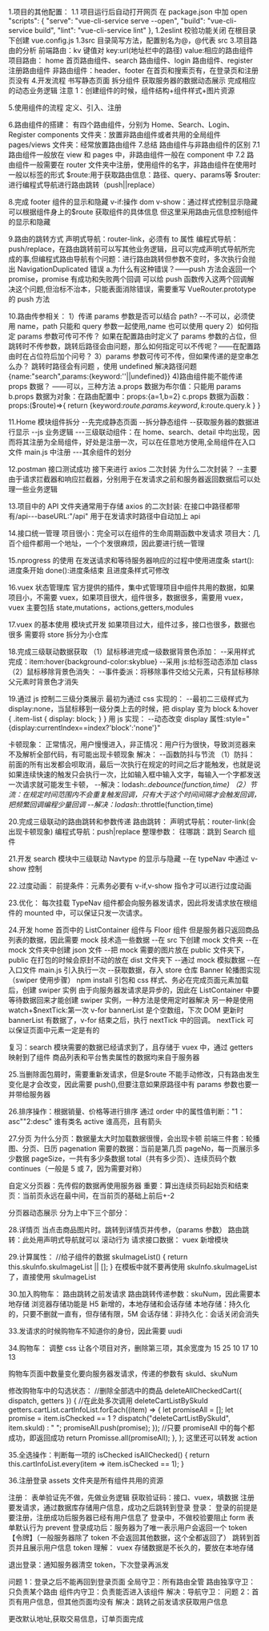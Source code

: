 1.项目的其他配置：
1.1 项目运行后自动打开网页
在 package.json 中加 open
"scripts": {
"serve": "vue-cli-service serve --open",
"build": "vue-cli-service build",
"lint": "vue-cli-service lint"
},
1.2eslint 校验功能关闭
在根目录下创建 vue.config.js
1.3src 目录简写方法，配置别名为@，@代表 src 3.项目路由的分析
前端路由：kv 键值对
key:url(地址栏中的路径)
value:相应的路由组件
项目路由：
home 首页路由组件、search 路由组件、login 路由组件、register 注册路由组件
非路由组件：header、footer 在首页和搜索页有，在登录页和注册页没有 4.开发流程
书写静态页面
拆分组件
获取服务器的数据动态展示
完成相应的动态业务逻辑
注意 1：创建组件的时候，组件结构+组件样式+图片资源

5.使用组件的流程
定义、引入、注册

6.路由组件的搭建：
有四个路由组件，分别为 Home、Search、Login、Register
components 文件夹：放置非路由组件或者共用的全局组件
pages/views 文件夹：经常放置路由组件 7.总结
路由组件与非路由组件的区别
7.1 路由组件一般放在 view 和 pages 中，非路由组件一般在 component 中
7.2 路由组件一般需要在 router 文件夹中注册，使用组件的名字，非路由组件在使用时一般以标签的形式
$route:用于获取路由信息：路径、query、params等
$router:进行编程式导航进行路由跳转（push||replace）

8.完成 footer 组件的显示和隐藏
v-if:操作 dom
v-show：通过样式控制显示隐藏
可以根据组件身上的$route 获取组件的具体信息
但这里采用路由元信息控制组件的显示和隐藏

9.路由的跳转方式
声明式导航：router-link，必须有 to 属性
编程式导航：push/replace，在路由跳转前可以写其他业务逻辑，且可以完成声明式导航所完成的事,但编程式路由导航有个问题：进行路由跳转但参数不变时，多次执行会抛出 NavigationDuplicated 错误
a.为什么有这种错误？——push 方法会返回一个 promise，promise 有成功和失败两个回调
可以给 push 函数传入这两个回调解决这个问题,但治标不治本，只能表面消除错误，需要重写 VueRouter.prototype 的 push 方法

10.路由传参相关：
1）传递 params 参数是否可以结合 path?
--不可以，必须使用 name，path 只能和 query 参数一起使用,name 也可以使用 query
2）如何指定 params 参数可传可不传？
如果在配置路由时定义了 params 参数的占位，但跳转时不传参数，跳转后路径会由问题，那么如何指定可以不传呢？——在配置路由时在占位符后加个问号？
3）params 参数可传可不传，但如果传递的是空串怎么办？
跳转时路径会有问题 ，使用 undefined 解决路径问题 {name:"search",params:{keyword:''||undefined}} 4)路由组件能不能传递 props 数据？
——可以，三种方法
a.props 数据为布尔值：只能用 params
b.props 数据为对象：在路由配置中：props:{a=1,b=2}
c.props 数据为函数：props:($route)=>{
    return {keyword:$route.params.keyword ,k:$route.query.k }
}

11.Home 模块组件拆分
--先完成静态页面
--拆分静态组件
--获取服务器的数据进行显示
--js 业务逻辑
---三级联动组件：在 home、search、detail 中均出现，因而将其注册为全局组件，好处是注册一次，可以在任意地方使用,全局组件在入口文件 main.js 中注册
---其余组件的划分

12.postman 接口测试成功
接下来进行 axios 二次封装
为什么二次封装？
--主要由于请求拦截器和响应拦截器，分别用于在发请求之前和服务器返回数据后可以处理一些业务逻辑

13.项目中的 API 文件夹通常用于存储 axios 的二次封装:
在接口中路径都带有/api---baseURL:"/api"
用于在发请求时路径中自动加上 api

14.接口统一管理
项目很小：完全可以在组件的生命周期函数中发请求
项目大：几百个组件都用一个地址，一个个发很麻烦，因此要进行统一管理

15.nprogress 的使用
在发送请求和等待服务器响应的过程中使用进度条
start():进度条开始
done():进度条结束
且进度条样式可修改

16.vuex 状态管理库
官方提供的插件，集中式管理项目中组件共用的数据，如果项目小，不需要 vuex，如果项目很大，组件很多，数据很多，需要用 vuex，
vuex 主要包括 state,mutations，actions,getters,modules

17.vuex 的基本使用
模块式开发
如果项目过大，组件过多，接口也很多，数据也很多
需要将 store 拆分为小仓库

18.完成三级联动数据获取
（1）鼠标移进完成一级数据背景色添加：
--采用样式完成：item:hover{background-color:skyblue}
--采用 js:给标签动态添加 class
（2）鼠标移除背景色消失：
--事件委派：将移除事件交给父元素，只有鼠标移除父元素时背景色才消失

19.通过 js 控制二三级分类展示
最初为通过 css 实现的：
--最初二三级样式为 display:none，当鼠标移到一级分类上去的时候，把 display 变为 block
&:hover {
.item-list {
display: block;
}
}
用 js 实现：
--动态改变 display 属性:style="{display:currentIndex==index?'block':'none'}"

卡顿现象：
正常情况，用户慢慢进入，非正情况：用户行为很快，导致浏览器来不及解析全部代码，有可能出现卡顿现象
解决：
--函数防抖与节流
（1）防抖：前面的所有出发都会呗取消，最后一次执行在规定的时间之后才能触发，也就是说如果连续快速的触发只会执行一次，比如输入框中输入文字，每输入一个字都发送一次请求就可能发生卡顿，
--解决：lodash:_.debounce(function,time)
（2）节流：在规定时间范围内不会重复触发回调，只有大于这个时间间隔才会触发回调，把频繁回调编程少量回调
--解决：lodash:_.throttle(function,time)

20.完成三级联动的路由跳转和参数传递
路由跳转：
声明式导航：router-link(会出现卡顿现象)
编程式导航：push|replace
整理参数：
往哪跳：跳到 Search 组件

21.开发 search 模块中三级联动 Navtype 的显示与隐藏
--在 typeNav 中通过 v-show 控制

22.过度动画：
前提条件：元素务必要有 v-if,v-show 指令才可以进行过度动画

23.优化：
每次挂载 TypeNav 组件都会向服务器发请求，因此将发请求放在根组件的 mounted 中，可以保证只发一次请求。

24.开发 home 首页中的 ListContainer 组件与 Floor 组件
但是服务器只返回商品列表的数据，因此需要 mock 技术造一些数据
--在 src 下创建 mock 文件夹
--在 mock 文件夹中创建 json 文件
--把 mock 需要的图片放在 public 文件夹下，public 在打包的时候会原封不动的放在 dist 文件夹下
--通过 mock 模拟数据
--在入口文件 main.js 引入执行一次
--获取数据，存入 store 仓库
Banner 轮播图实现（swiper 使用步骤）
npm install 引包和 css 样式、务必在完成页面元素加载后，创建 swiper 实例
由于向服务器发请求是异步的，因此在 ListContainer 中要等待数据回来才能创建 swiper 实例，一种方法是使用定时器解决
另一种是使用 watch+$nextTick:第一次 v-for bannerList 是个空数组，下次 DOM 更新时 bannerList 有数据了，v-for 结束之后，执行 nextTick 中的回调。
nextTick 可以保证页面中元素一定是有的

复习：search 模块需要的数据已经请求到了，且存储于 vuex 中，通过 getters 映射到了组件
商品列表和平台售卖属性的数据均来自于服务器

25.当删除面包屑时，需要重新发请求，但是$route 不能手动修改，只有路由发生变化是才会改变，因此需要 push(),但要注意如果原路径中有 params 参数也要一并带给服务器

26.排序操作：根据销量、价格等进行排序
通过 order 中的属性值判断："1：asc""2:desc"
谁有类名 active 谁高亮，且有箭头

27.分页
为什么分页：数据量太大时加载数据很慢，会出现卡顿
前端三件套：轮播图、分页、日历
pagenation 需要的数据：当前是第几页 pageNo，每一页展示多少数据 pageSize，一共有多少条数据 total（共有多少页）、连续页码个数 continues（一般是 5 或 7，因为需要对称）

自定义分页器：先传假的数据再使用服务器
重要：算出连续页码起始页和结束页：当前页永远在最中间，在当前页的基础上前后+-2

分页器动态展示
分为上中下三个部分：

28.详情页
当点击商品图片时。跳转到详情页并传参，（params 参数）
路由跳转：此处用声明式导航就可以
滚动行为
请求接口数据：
vuex 新增模块

29.计算属性：
//给子组件的数据
skuImageList() {
return this.skuInfo.skuImageList || [];
}
在模板中就不要再使用 skuInfo.skuImageList 了，直接使用 skuImageList

30.加入购物车：
路由跳转之前发请求
路由跳转传递参数：skuNum，因此需要本地存储
浏览器存储功能是 H5 新增的，本地存储和会话存储
本地存储：持久化的，只要不删就一直有，但存储有限，5M
会话存储：非持久化：会话关闭会消失

33.发请求的时候购物车不知道你的身份，因此需要 uudi

34.购物车：
调整 css 让各个项目对齐，删除第三项，其余宽度为 15 25 10 17 10 13

购物车页面中数量变化要向服务器发请求，传递的参数有 skuId、skuNum

修改购物车中的勾选状态：
//删除全部选中的商品
deleteAllCheckedCart({ dispatch, getters }) {
//在此处多次调用 deleteCartListBySkuId
getters.cartList.cartInfoList.forEach((item) => {
let promiseAll = [];
let promise =
item.isChecked == 1
? dispatch("deleteCartListBySkuId", item.skuId)
: " ";
promiseAll.push(promise);
});
//只要 promiseAll 中的每个都成功，即返回成功
return Promisse.all(promiseAll);
},
};
这里还可以转发 action

35.全选操作：判断每一项的 isChecked
isAllChecked() {
return this.cartInfoList.every(item => item.isChecked == 1);
}

36.注册登录
assets 文件夹是所有组件共用的资源

注册：
表单验证先不做，先做业务逻辑
获取验证码：接口、vuex，填数据
注册要发请求，通过数据库存储用户信息，成功之后跳转到登录
登录：
登录的前提是要注册，注册成功后服务器已经有用户信息了
登录中，不做校验要阻止 form 表单默认行为 prevent
登录成功后：服务器为了唯一表示用户会返回一个 token【令牌】（一般服务器除了 token 不会返回其他数据，这个全都返回了）
跳转到首页并且展示用户信息
token 理解：
vuex 存储数据是不长久的，要放在本地存储

退出登录：通知服务器清空 token，下次登录再派发

问题 1：登录之后不能再回到登录页面
全局守卫：所有路由全管
路由独享守卫：只负责某个路由
组件内守卫：负责能否进入该组件
解决：导航守卫：
问题 2：首页有用户信息，但其他页面均没有
解决：跳转之前发请求获取用户信息

更改默认地址,获取交易信息，订单页面完成
